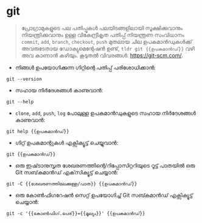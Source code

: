 # git

> പ്രോഗ്രാമുകളുടെ പല പതിപ്പുകൾ പലയിടങ്ങളിലായി സൂക്ഷിക്കുവാനും നിയന്ത്രിക്കുവാനും ഉള്ള വികേന്ദ്രീകൃത പതിപ്പ് നിയന്ത്രണ സംവിധാനം
> `commit`, `add`, `branch`, `checkout`, `push` മുതലായ ചില ഉപകമാൻഡുകൾക്ക് അവരുടേതായ ഡോക്യുമെന്റേഷൻ ഉണ്ട്, `tldr git {{ഉപകമാൻഡ്}}` വഴി അവ കാണാൻ കഴിയും.
> കൂടുതൽ വിവരങ്ങൾ: <https://git-scm.com/>.

- നിങ്ങൾ ഉപയോഗിക്കുന്ന ഗിറ്റിന്റെ പതിപ്പ് പരിശോധിക്കാൻ:

`git --version`

- സഹായ നിർദേശങ്ങൾ കാണുവാൻ:

`git --help`

- `clone`, `add`, `push`, `log` പോലുള്ള ഉപകമാൻഡുകളുടെ സഹായ നിർദേശങ്ങൾ കാണുവാൻ:

`git help {{ഉപകമാൻഡ്}}`

- ഗിറ്റ് ഉപകമാന്റുകൾ എക്സിക്യൂട്ട് ചെയ്യുവാൻ:

`git {{ഉപകമാൻഡ്}}`

- ഒരു ഇഷ്‌ടാനുസൃത ശേഖരണത്തിന്റെ/റിപ്പോസിറ്ററിയുടെ റൂട്ട് പാതയിൽ ഒരു Git സബ്‌കമാൻഡ് എക്‌സിക്യൂട്ട് ചെയ്യാൻ:

`git -C {{ശേഖരണത്തിലേക്കുള്ള/പാത}} {{ഉപകമാൻഡ്}}`

- ഒരു കോൺഫിഗറേഷൻ സെറ്റ് ഉപയോഗിച്ച് Git സബ്കമാൻഡ് എക്സിക്യൂട്ട് ചെയ്യാൻ:

`git -c '{{കോൺഫിഗ്.പേര്}}={{മൂല്യം}}' {{ഉപകമാൻഡ്}}`
